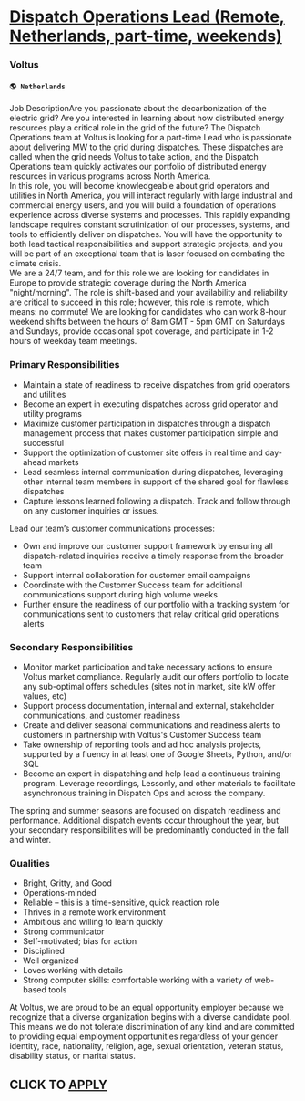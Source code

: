 # [Dispatch Operations Lead (Remote, Netherlands, part-time, weekends)](https://www.remotewlb.com/apply/dispatch-operations-lead-remote-netherlands-part-time-weekends)  
### Voltus  
#### `🌎 Netherlands`  
Job DescriptionAre you passionate about the decarbonization of the electric grid? Are you interested in learning about how distributed energy resources play a critical role in the grid of the future? The Dispatch Operations team at Voltus is looking for a part-time Lead who is passionate about delivering MW to the grid during dispatches. These dispatches are called when the grid needs Voltus to take action, and the Dispatch Operations team quickly activates our portfolio of distributed energy resources in various programs across North America.  
In this role, you will become knowledgeable about grid operators and utilities in North America, you will interact regularly with large industrial and commercial energy users, and you will build a foundation of operations experience across diverse systems and processes. This rapidly expanding landscape requires constant scrutinization of our processes, systems, and tools to efficiently deliver on dispatches. You will have the opportunity to both lead tactical responsibilities and support strategic projects, and you will be part of an exceptional team that is laser focused on combating the climate crisis.  
We are a 24/7 team, and for this role we are looking for candidates in Europe to provide strategic coverage during the North America "night/morning". The role is shift-based and your availability and reliability are critical to succeed in this role; however, this role is remote, which means: no commute! We are looking for candidates who can work 8-hour weekend shifts between the hours of 8am GMT - 5pm GMT on Saturdays and Sundays, provide occasional spot coverage, and participate in 1-2 hours of weekday team meetings.

### Primary Responsibilities

  * Maintain a state of readiness to receive dispatches from grid operators and utilities
  * Become an expert in executing dispatches across grid operator and utility programs
  * Maximize customer participation in dispatches through a dispatch management process that makes customer participation simple and successful
  * Support the optimization of customer site offers in real time and day-ahead markets
  * Lead seamless internal communication during dispatches, leveraging other internal team members in support of the shared goal for flawless dispatches
  * Capture lessons learned following a dispatch. Track and follow through on any customer inquiries or issues.
  
Lead our team’s customer communications processes:

  * Own and improve our customer support framework by ensuring all dispatch-related inquiries receive a timely response from the broader team
  * Support internal collaboration for customer email campaigns
  * Coordinate with the Customer Success team for additional communications support during high volume weeks
  * Further ensure the readiness of our portfolio with a tracking system for communications sent to customers that relay critical grid operations alerts

### Secondary Responsibilities

  * Monitor market participation and take necessary actions to ensure Voltus market compliance. Regularly audit our offers portfolio to locate any sub-optimal offers schedules (sites not in market, site kW offer values, etc)
  * Support process documentation, internal and external, stakeholder communications, and customer readiness
  * Create and deliver seasonal communications and readiness alerts to customers in partnership with Voltus's Customer Success team
  * Take ownership of reporting tools and ad hoc analysis projects, supported by a fluency in at least one of Google Sheets, Python, and/or SQL
  * Become an expert in dispatching and help lead a continuous training program. Leverage recordings, Lessonly, and other materials to facilitate asynchronous training in Dispatch Ops and across the company.
  
The spring and summer seasons are focused on dispatch readiness and performance. Additional dispatch events occur throughout the year, but your secondary responsibilities will be predominantly conducted in the fall and winter.

### Qualities

  * Bright, Gritty, and Good
  * Operations-minded
  * Reliable – this is a time-sensitive, quick reaction role
  * Thrives in a remote work environment
  * Ambitious and willing to learn quickly
  * Strong communicator
  * Self-motivated; bias for action
  * Disciplined
  * Well organized
  * Loves working with details
  * Strong computer skills: comfortable working with a variety of web-based tools

At Voltus, we are proud to be an equal opportunity employer because we recognize that a diverse organization begins with a diverse candidate pool. This means we do not tolerate discrimination of any kind and are committed to providing equal employment opportunities regardless of your gender identity, race, nationality, religion, age, sexual orientation, veteran status, disability status, or marital status.  
## CLICK TO [APPLY](https://www.remotewlb.com/apply/dispatch-operations-lead-remote-netherlands-part-time-weekends)

